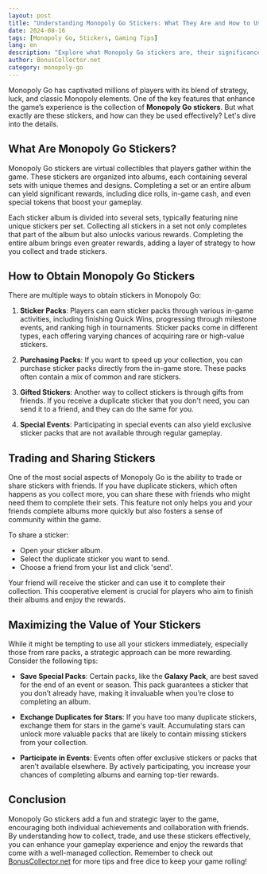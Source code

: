 ```yaml
---
layout: post  
title: "Understanding Monopoly Go Stickers: What They Are and How to Use Them"  
date: 2024-08-16  
tags: [Monopoly Go, Stickers, Gaming Tips]  
lang: en  
description: "Explore what Monopoly Go stickers are, their significance in the game, and how to effectively use them to enhance your gameplay experience."  
author: BonusCollector.net  
category: monopoly-go
---
```


Monopoly Go has captivated millions of players with its blend of strategy, luck, and classic Monopoly elements. One of the key features that enhance the game’s experience is the collection of **Monopoly Go stickers**. But what exactly are these stickers, and how can they be used effectively? Let's dive into the details.

## What Are Monopoly Go Stickers?

Monopoly Go stickers are virtual collectibles that players gather within the game. These stickers are organized into albums, each containing several sets with unique themes and designs. Completing a set or an entire album can yield significant rewards, including dice rolls, in-game cash, and even special tokens that boost your gameplay.

Each sticker album is divided into several sets, typically featuring nine unique stickers per set. Collecting all stickers in a set not only completes that part of the album but also unlocks various rewards. Completing the entire album brings even greater rewards, adding a layer of strategy to how you collect and trade stickers.

## How to Obtain Monopoly Go Stickers

There are multiple ways to obtain stickers in Monopoly Go:

1. **Sticker Packs**: Players can earn sticker packs through various in-game activities, including finishing Quick Wins, progressing through milestone events, and ranking high in tournaments. Sticker packs come in different types, each offering varying chances of acquiring rare or high-value stickers.

2. **Purchasing Packs**: If you want to speed up your collection, you can purchase sticker packs directly from the in-game store. These packs often contain a mix of common and rare stickers.

3. **Gifted Stickers**: Another way to collect stickers is through gifts from friends. If you receive a duplicate sticker that you don't need, you can send it to a friend, and they can do the same for you.

4. **Special Events**: Participating in special events can also yield exclusive sticker packs that are not available through regular gameplay.

## Trading and Sharing Stickers

One of the most social aspects of Monopoly Go is the ability to trade or share stickers with friends. If you have duplicate stickers, which often happens as you collect more, you can share these with friends who might need them to complete their sets. This feature not only helps you and your friends complete albums more quickly but also fosters a sense of community within the game.

To share a sticker:
- Open your sticker album.
- Select the duplicate sticker you want to send.
- Choose a friend from your list and click 'send'.

Your friend will receive the sticker and can use it to complete their collection. This cooperative element is crucial for players who aim to finish their albums and enjoy the rewards.

## Maximizing the Value of Your Stickers

While it might be tempting to use all your stickers immediately, especially those from rare packs, a strategic approach can be more rewarding. Consider the following tips:

- **Save Special Packs**: Certain packs, like the **Galaxy Pack**, are best saved for the end of an event or season. This pack guarantees a sticker that you don’t already have, making it invaluable when you’re close to completing an album.
  
- **Exchange Duplicates for Stars**: If you have too many duplicate stickers, exchange them for stars in the game's vault. Accumulating stars can unlock more valuable packs that are likely to contain missing stickers from your collection.

- **Participate in Events**: Events often offer exclusive stickers or packs that aren’t available elsewhere. By actively participating, you increase your chances of completing albums and earning top-tier rewards.

## Conclusion

Monopoly Go stickers add a fun and strategic layer to the game, encouraging both individual achievements and collaboration with friends. By understanding how to collect, trade, and use these stickers effectively, you can enhance your gameplay experience and enjoy the rewards that come with a well-managed collection. Remember to check out [BonusCollector.net](https://bonuscollector.net/monopoly-go-free-dice/) for more tips and free dice to keep your game rolling!
